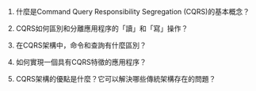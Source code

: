 

1. 什麼是Command Query Responsibility Segregation (CQRS)的基本概念？

2. CQRS如何區別和分離應用程序的「讀」和「寫」操作？

3. 在CQRS架構中，命令和查詢有什麼區別？

4. 如何實現一個具有CQRS特徵的應用程序？

5. CQRS架構的優點是什麼？它可以解決哪些傳統架構存在的問題？